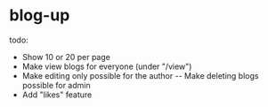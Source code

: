 # blog-up
todo:
- Show 10 or 20 per page
- Make view blogs for everyone (under "/view")
- Make editing only possible for the author 
-- Make deleting blogs possible for admin
- Add "likes" feature
